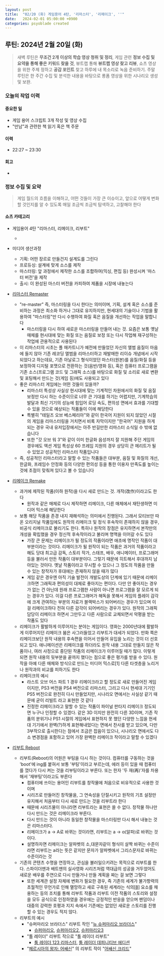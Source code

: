 ```yaml
---
layout: post
title:  "02/20 (화) 게임용어 4탄, '리마스터', '리메이크', ''"
date:   2024-02-01 05:00:00 +0900
categories: psyoblade created
---
```


## 루틴: 2024년 2월 20일 (화)

>    새벽 루틴은 **무조건 2개 이상의 학습 영상 청취 및 정리**, 게임 관련 **정보 수집 및 요약을 통해 좋은 키워드 찾을 것**, 뷰트랩 통해 **뷰트랩 영상 찾고 리뷰**, 쇼츠 영상을 위한 주제 정하고 **공감 포인트** 찾고 하루에 내 목소리로 녹음 준비하기. 주말 루틴은 한 주간 수집 및 분석한 내용을 바탕으로 롱폼 영상을 위한 시나리오 생성 및 보완.

### 오늘의 작업 이력

#### 중요한 일

* 게임 용어 스크립트 3개 작성 및 영상 수집
* "만남"과 관련한 책 읽기 혹은 책 주문

#### 이력

* 22:27 ~ 23:30 

#### 회고

* 

### 정보 수집 및 요약

>   게임 월드의 흐름을 이해하고, 어떤 것들이 가장 큰 이슈이고, 앞으로 어떻게 변화할 것인지를 알 수 있도록 매일 조금씩 조금씩 탐색하고, 고찰해야 한다

#### 쇼츠 카테고리

* 게임용어 4탄 "리마스터, 리메이크, 리부트"

  * 

* 미디어 생산과정

  - 기획: 어떤 장르로 만들건지 설계도를 그린다
  - 프로듀싱: 설계에 맞게 소스를 제작
  - 마스터링: 앞 과정에서 제작한 소스를 조합하여(믹싱, 편집 등) 완성시켜 '마스터 버전'을 제작
  - 출시: 이 완성된 마스터 버전을 카피하여 제품을 시장에 내놓는다

* [리마스터 Remaster](https://namu.wiki/w/%EB%A6%AC%EB%A7%88%EC%8A%A4%ED%84%B0)

  * "re-master" 즉, 마스터링을 다시 한다는 의미이며, 기획, 설계 혹은 소스를 준비하는 과정은 최소화 하거나 그대로 유지하지만, 현세대의 기술이나 기법을 활용하여 "마스터링"만 다시 수행하여 화질 혹은 음질을 개선하는 작업을 말합니다
    - 마스터링을 다시 하여 새로운 마스터링을 만들어 내는 것. 요즘은 보통 옛날 매체를 현시대에 맞는 화질 또는 음질로 보정 또는 다시 작업해 재구성하는 작업에 관용적으로 사용된다

  - 이 리마스터의 시초는 폴 매카트니가 예전에 만들었던 자신의 앨범 음질이 마음에 들지 않아 기존 레코딩 앨범을 리마스터하고 재발매한 리이슈 개념에서 시작되었다고 하는데요, 기존 아날로그 형식이었던 마스터(원본)를 음질/화질 등을 보정하여 디지털 포맷으로 전환하는 것(음반/영화 등), 혹은 컴퓨터 프로그램을 기존 소스(프로그램 코드 및 그래픽 소스)를 바탕으로 화질 및 소리로 새로 변환 및 포팅해서 만드는 것(게임 등)에도 사용되고 있다
  - 좋은 리마스터 게임에는 어떤 것들이 있을까?
    - 리마스터 특성상 사실상 현시대에 맞는 기계적인 차원에서의 화질 및 음질 보정만 다시 하는 수준이므로 너무 큰 기대를 하기는 어렵지만, 기계학습의 발달과 최신 기기의 성능에 힘입어 로딩 속도, 편의성 면에서 효과를 기대할 수 있을 것으로 예상되는 작품들이 이에 해당한다
    - 특별히 "테일즈 오브 베스페리아"와 같이 한국어 지원이 되지 않았던 시절의 게임을 리마스터링을 거치면서 비록 자막이지만 "한국어" 지원을 하게 되는 경우 국내 유저입장에서는 아주 반길만한 리마스터 소식일 수 밖에 없습니다
    - 또한 "갓 오브 워 3"와 같이 이미 한글화 음성까지 잘 지원해 주던 게임의 경우에도 액션 게임 특성상 60 프레임 지원의 경우 상당히 큰 메리트가 될 수 있었고 성공적인 리마스터 작품입니다
  - 즉, 성공적인 리마스터라고 말할 수 있는 작품들은 대부분, 음질 및 화질의 개선, 한글화, 프레임수 안정화 등의 다양한 편의성 등을 통한 이용자 만족도를 높이는 것에 초점이 맞춰져 있다고 볼 수 있습니다

* [리메이크 Remake](https://namu.wiki/w/%EB%A6%AC%EB%A9%94%EC%9D%B4%ED%81%AC)

  - 과거에 제작된 작품(이하 원작)을 다시 새로 만드는 것. 개작(改作)이라고도 한다
    - 원작과 같은 매체로 다시 제작하면 리메이크, 다른 매체에서 재탄생하면 미디어 믹스에 해당한다
  - 보통 해당 작품을 존경 내지 재해석하는 의미에서 진행된다. 그래서 모티브만 따온 오리지널 작품임에도 원작의 리메이크 및 정식 후속작이 존재하지 않을 경우, 비공식 리메이크로 불리기도 한다. 특히나 원작의 장점은 유지하면서 본작만의 개성을 확립했을 경우 정신적 후속작이라고 불리며 명맥을 이어갈 수도 있다
    - 가장 큰 문제는 리메이크가 될 정도의 작품이라면 애초에 명작인 작품이 대부분이라는 것이다. 리메이크가 될 원작이 되는 작품은 과거의 작품이라고 해도 당대 최고급 감독, 스토리 작가, 스태프, 배우, 애니메이터, 프로그래머 등을 불러서 만든 작품이 대부분이다. 그렇기 때문에 히트해서 후대까지 남아있는 것이다. 옛날 작품이라고 무시할 수 있으나 그 정도의 작품을 만들 수 있는 창작자가 후대에는 존재하지 않을 때가 많다
    - 게임 같은 경우엔 아직 기술 발전이 개발도상의 단계에 있기 때문에 리메이크하면 그래픽과 편의성이 대체로 좋아지는 편이다. 다만 안 좋아지는 경우가 없는 건 아닌데 원래 프로그램한 사람이 아니면 프로그램을 잘 모르게 되는 경우가 있다. 이걸 다른 프로그래머가 해독을 못해서 게임의 플레이 감각에 크게 관여하는 부분의 자료가 블랙박스가 되어버리는 경우가 있으며 이걸 리메이크하다 전혀 다른 감각이 되어버리는 경우가 있다. 원작의 그래픽 담당이 리메이크 하면서 그만두고 다른 사람으로 교체되면서 악평을 받는 작품도 있다
  - 리메이크가 활발하게 이루어지는 분야는 게임이다. 영화는 2000년대에 활발하게 이루어지던 리메이크 붐은 사그러들었고 리부트가 대세가 되었다. 만화 쪽은 리메이크보단 원작 내용의 후속편을 이어서 만들어 유입을 노리는 것이 더 선호되고 있다. 애니메이션은 리메이크를 하더라도 원작 내용 그대로 만들지 않은 작품이나, 여러 사정으로 중단된 작품의 리메이크가 이루어질 때가 많다. 이렇게 되면 원작 내용의 뒷부분을 끝까지 했다는 점으로 좋은 평가를 받을 수 있다. 원작을 아예 다른 매체와 방식으로 만드는 미디어 믹스로[1] 다른 타겟층을 노리거나 원작과의 비교를 피하기도 한다
  - 리메이크의 예시
    - 라스트 오브 어스 파트 1 경우 리메이크라고 할 정도로 새로 만들어진 게임이지만, PS3 버전을 PS4 버전으로 리마스터, 그리고 다시 현세대 기기인 PS5 버전으로 완전히 다시 만들었지만, 시나리오 면에서는 사실상 같기 때문에 굳이 리빌트 라고 표현한 것 같다
    - 진정한 리메이크라고 말할 수 있는 작품이 파이널 판타지 리메이크 정도되면 누구나 인정할 수 있겠다. 같은 3D 이지만 완전히 다른 3D이며, 기존 작품의 분위기나 PS1 시절의 게임에서 표현하지 못 했던 다양한 느낌을 현세대 기기에서 완벽(?)하게 표현해내었다는 면에서 찬사를 받고 있으며, 다만 3부작으로 출시한다는 점에서 조금은 잡음이 있으나, 시나리오 면에서도 다소 변경점을 포함하고 있어 가장 완벽한 리메이크 작이라고 말할 수 있겠다

* [리부트 Reboot](https://namu.wiki/w/%EB%A6%AC%EB%B6%80%ED%8A%B8)

  - 리부트(Reboot)의 어원은 부팅을 다시 하는 것이다. 컴퓨터를 구동하는 것을 'boot'에 ing를 붙혀서 보통 '부팅'이라고 부르는데, 에러 등이 있을 때 컴퓨터를 껐다가 다시 켜는 것을 리부팅이라고 부른다. 또는 한자 '두 재(再)'자를 차용해서 '재부팅'이라고도 부른다
    - 컴퓨터에 쓰이는 용어인 리부트를 창작물에 처음으로 비유적으로 사용한 것이며
    - 시리즈로 만들어진 창작물을, 그 연속성을 단절시키고 원작의 기초 설정만 유지해서 처음부터 다시 새로 만드는 것을 리부트라 한다
    - 때문에 시리즈물이 아니라면 리부트라는 표현은 쓸 수 없다. 창작물 하나만 다시 만드는 것은 리메이크라 부른다.
    - 다시 만드는 것이 아니라 동일한 창작물을 마스터링만 다시 해서 내놓는 것은 리마스터다.
    - 리메이크가 a → A로 바뀌는 것이라면, 리부트는 a → α(알파)로 바뀌는 것이다.
    - 설명하자면 리메이크는 알파벳의 소,대문자같이 형식이 살짝 바뀌는 수준이라면 리부트는 a라는 뜻은 같지만 문자가 알파벳에서 그리스문자로 바뀌는 수준이라는 것
  - 기존의 콘텐츠 수명을 연장하고, 관심을 불러일으키려는 목적으로 리부트를 한다. 스파이더맨과 배트맨의 실사영화 시리즈처럼 역대급의 성공을 거두었어도 새로운 배우를 주연으로 다시 만들거나 만들 계획을 짜는 걸 보면 그렇다
    - 또한 세계관 설정 자체에 변화가 필요한 경우, 즉 기존의 세계가 불가항력의 초월적인 무언가로 인해 멸망하고 새로 구축된 세계라는 식의[[8\]](https://namu.wiki/w/리부트#fn-8) 요소를 채용하는 등의 조치를 통해 리부트 작품과 리부트 이전 작품의 스토리와 설정을 모두 공식으로 인정하였을 경우에는 긍정적인 반응을 얻으며 팬덤이나 대중의 강력한 호평과 지지 속에서 기존에는 없었던 새로운 스토리를 진행할 수 있는 경우도 적지 않다. 
  - 리부트의 예시
    - "슈퍼마리오 브라더스" 리부트 작인 "[뉴 슈퍼마리오 브라더스](https://www.youtube.com/watch?v=Xv60LWNshzo)"
      - [슈퍼마리오](https://www.youtube.com/watch?v=3Qb_vjPCDuI), [슈퍼마리오2](https://www.youtube.com/watch?v=dZHxqZ0Sd0A), [슈퍼마리오3](https://www.youtube.com/watch?v=YfPwc7ZYviw)
    - "툼 레이더" 리부트 작으로 "툼 레이더 리부트"
      - [툼 레이더 123 리마스터](https://www.youtube.com/watch?v=Gm5TlIxTUHw), [툼 레이더 데피니티브 에디션](https://www.youtube.com/watch?v=zF9m91y8Na0)
    - "[페르시아의 왕자: 어쌔신](https://www.youtube.com/watch?v=z3BEYmvhxx8)" 의 리부트 작이 "[어쌔신 크리드](https://www.youtube.com/watch?v=RjQ6ZtyXoA0)"

